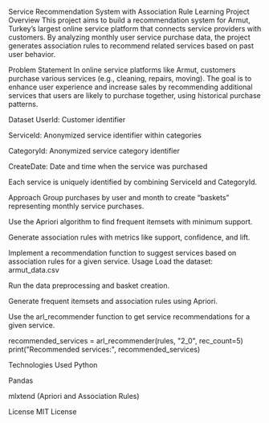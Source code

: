 Service Recommendation System with Association Rule Learning
Project Overview
This project aims to build a recommendation system for Armut, Turkey’s largest online service platform that connects service providers with customers. By analyzing monthly user service purchase data, the project generates association rules to recommend related services based on past user behavior.

Problem Statement
In online service platforms like Armut, customers purchase various services (e.g., cleaning, repairs, moving). The goal is to enhance user experience and increase sales by recommending additional services that users are likely to purchase together, using historical purchase patterns.

Dataset
UserId: Customer identifier

ServiceId: Anonymized service identifier within categories

CategoryId: Anonymized service category identifier

CreateDate: Date and time when the service was purchased

Each service is uniquely identified by combining ServiceId and CategoryId.

Approach
Group purchases by user and month to create “baskets” representing monthly service purchases.

Use the Apriori algorithm to find frequent itemsets with minimum support.

Generate association rules with metrics like support, confidence, and lift.

Implement a recommendation function to suggest services based on association rules for a given service.
Usage
Load the dataset: armut_data.csv

Run the data preprocessing and basket creation.

Generate frequent itemsets and association rules using Apriori.

Use the arl_recommender function to get service recommendations for a given service.

recommended_services = arl_recommender(rules, "2_0", rec_count=5)
print("Recommended services:", recommended_services)

Technologies Used
Python

Pandas

mlxtend (Apriori and Association Rules)

License
MIT License

